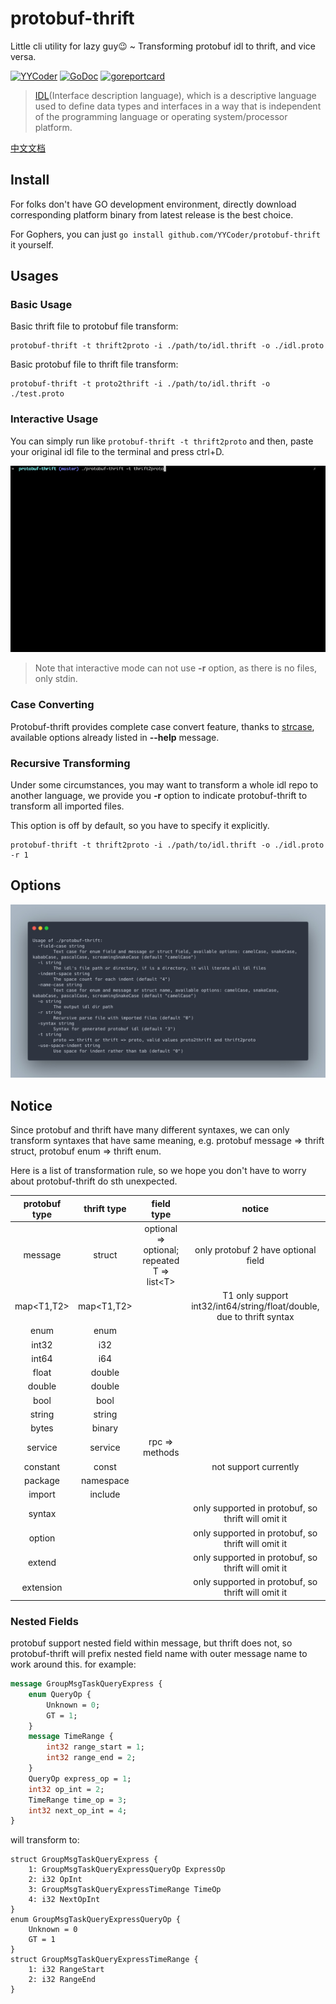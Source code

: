 # protobuf-thrift
Little cli utility for lazy guy😉 ~ Transforming protobuf idl to thrift, and vice versa.

[![YYCoder](https://circleci.com/gh/YYCoder/protobuf-thrift.svg?style=svg)](https://app.circleci.com/pipelines/github/YYCoder/protobuf-thrift)
[![GoDoc](https://pkg.go.dev/badge/github.com/YYCoder/protobuf-thrift)](https://pkg.go.dev/github.com/YYCoder/protobuf-thrift)
[![goreportcard](https://goreportcard.com/badge/github.com/yycoder/protobuf-thrift)](https://goreportcard.com/report/github.com/yycoder/protobuf-thrift)

> [IDL](https://en.wikipedia.org/wiki/IDL)(Interface description language), which is a descriptive language used to define data types and interfaces in a way that is independent of the programming language or operating system/processor platform.

[中文文档](./docs/cn.md)


## Install
For folks don't have GO development environment, directly download corresponding platform binary from latest release is the best choice.

For Gophers, you can just `go install github.com/YYCoder/protobuf-thrift` it yourself.


## Usages

### Basic Usage
Basic thrift file to protobuf file transform:

```
protobuf-thrift -t thrift2proto -i ./path/to/idl.thrift -o ./idl.proto
```

Basic protobuf file to thrift file transform:

```
protobuf-thrift -t proto2thrift -i ./path/to/idl.thrift -o ./test.proto
```

### Interactive Usage
You can simply run like `protobuf-thrift -t thrift2proto` and then, paste your original idl file to the terminal and press ctrl+D.

![interactive.gif](./docs/2021-08-09%2021_54_20.gif)

> Note that interactive mode can not use **-r** option, as there is no files, only stdin.

### Case Converting
Protobuf-thrift provides complete case convert feature, thanks to [strcase](https://github.com/iancoleman/strcase), available options already listed in **--help** message.

### Recursive Transforming
Under some circumstances, you may want to transform a whole idl repo to another language, we provide you **-r** option to indicate protobuf-thrift to transform all imported files.

This option is off by default, so you have to specify it explicitly.

```
protobuf-thrift -t thrift2proto -i ./path/to/idl.thrift -o ./idl.proto -r 1
```


## Options

![](./docs/usage.jpeg)

## Notice

Since protobuf and thrift have many different syntaxes, we can only transform syntaxes that have same meaning, e.g. protobuf message => thrift struct, protobuf enum => thrift enum.

Here is a list of transformation rule, so we hope you don't have to worry about protobuf-thrift do sth unexpected.

|protobuf type|thrift type|field type|notice|
|:--:|:--:|:--:|:--:|
|message|struct|optional => optional; repeated T => list\<T\>|only protobuf 2 have optional field|
|map<T1,T2>|map<T1,T2>||T1 only support int32/int64/string/float/double, due to thrift syntax|
|enum|enum|||
|int32|i32|||
|int64|i64|||
|float|double|||
|double|double|||
|bool|bool|||
|string|string|||
|bytes|binary|||
|service|service|rpc => methods||
|constant|const||not support currently|
|package|namespace|||
|import|include|||
|syntax|||only supported in protobuf, so thrift will omit it|
|option|||only supported in protobuf, so thrift will omit it|
|extend|||only supported in protobuf, so thrift will omit it|
|extension|||only supported in protobuf, so thrift will omit it|

### Nested Fields
protobuf support nested field within message, but thrift does not, so protobuf-thrift will prefix nested field name with outer message name to work around this. for example:

```protobuf
message GroupMsgTaskQueryExpress {
    enum QueryOp {
        Unknown = 0;
        GT = 1;
    }
    message TimeRange {
        int32 range_start = 1;
        int32 range_end = 2;
    }
    QueryOp express_op = 1;
    int32 op_int = 2;
    TimeRange time_op = 3;
    int32 next_op_int = 4;
}
```

will transform to:

```thrift
struct GroupMsgTaskQueryExpress {
    1: GroupMsgTaskQueryExpressQueryOp ExpressOp
    2: i32 OpInt
    3: GroupMsgTaskQueryExpressTimeRange TimeOp
    4: i32 NextOpInt
}
enum GroupMsgTaskQueryExpressQueryOp {
    Unknown = 0
    GT = 1
}
struct GroupMsgTaskQueryExpressTimeRange {
    1: i32 RangeStart
    2: i32 RangeEnd
}
```

